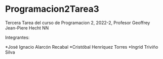 # Programacion2Tarea3

Tercera Tarea del curso de Programacion 2, 2022-2, Profesor Geoffrey Jean-Piere Hecht NN

Integrantes:

*José Ignacio Alarcón Recabal
*Cristóbal Henríquez Torres
*Ingrid Triviño Silva
